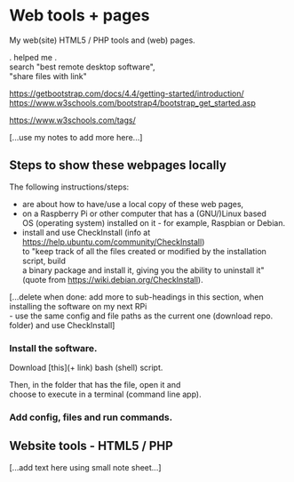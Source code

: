 # Web tools + pages
My web(site) HTML5 / PHP tools and (web) pages.

. helped me .  
search "best remote desktop software",  
 "share files with link"

https://getbootstrap.com/docs/4.4/getting-started/introduction/
https://www.w3schools.com/bootstrap4/bootstrap_get_started.asp

https://www.w3schools.com/tags/

\[...use my notes to add more here...]

## Steps to show these webpages locally

The following instructions/steps:
 - are about how to have/use a local copy of these web pages,
 - on a Raspberry Pi or other computer that has a (GNU/)Linux based  
 OS (operating system) installed on it - for example, Raspbian or Debian.
 - install and use CheckInstall (info at <https://help.ubuntu.com/community/CheckInstall>)  
 to "keep track of all the files created or modified by the installation script, build  
 a binary package and install it, giving you the ability to uninstall it"  
 (quote from <https://wiki.debian.org/CheckInstall>).

\[...delete when done: add more to sub-headings in this section, when installing the software on my next RPi  
 \- use the same config and file paths as the current one (download repo. folder) and use CheckInstall]

### Install the software.

Download [this]\(+ link) bash (shell) script.

Then, in the folder that has the file, open it and  
choose to execute in a terminal (command line app).

### Add config, files and run commands. 

## Website tools - HTML5 / PHP
\[...add text here using small note sheet...]
